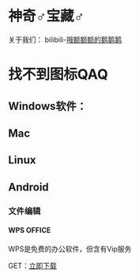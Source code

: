 # 神奇♂宝藏♂
关于我们：
bilibili-<a href="https://space.bilibili.com/2119455161">哦额额额的鹅鹅鹅</a>
# 找不到图标QAQ
## Windows软件：
## Mac
## Linux
## Android
### 文件编辑
#### WPS OFFICE
WPS是免费的办公软件，但含有Vip服务

GET：<a href="https://android.wps.cn/long-term/landingPage/public/download.jswd.html">立即下载</a>
